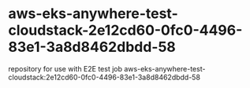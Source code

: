# aws-eks-anywhere-test-cloudstack-2e12cd60-0fc0-4496-83e1-3a8d8462dbdd-58
repository for use with E2E test job aws-eks-anywhere-test-cloudstack:2e12cd60-0fc0-4496-83e1-3a8d8462dbdd-58

